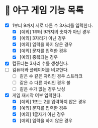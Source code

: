 # 🚀 야구 게임 기능 목록

- [X] 1부터 9까지 서로 다른 수 3자리를 입력한다.
  - [X] [예외] 1부터 9까지의 숫자가 아닌 경우
  - [X] [예외] 3자리가 아닌 경우
  - [X] [예외] 입력을 하지 않은 경우
  - [X] [예외] 문자를 입력한 경우
  - [X] [예외] 중복되는 경우
- [X] 컴퓨터는 3자리 수를 생성한다.
- [ ] 컴퓨터와 플레이어를 비교한다.
  - [ ] 같은 수 같은 자리인 경우 스트라크
  - [ ] 같은 수 다른 자리인 경우 볼
  - [ ] 같은 수가 없는 경우 낫싱
- [X] 게임 재시작 여부 입력한다.
  - [X] [예외] 1또는 2를 입력하지 않은 경우
  - [X] [예외] 문자를 입력한 경우
  - [X] [예외] 1글자가 아닌 경우
  - [X] [예외] 입력을 하지 않은 경우